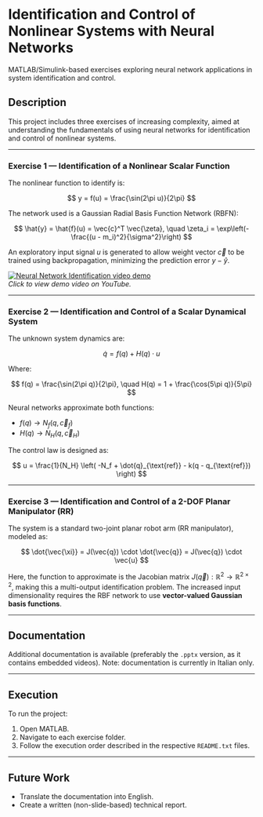 # Identification and Control of Nonlinear Systems with Neural Networks

MATLAB/Simulink-based exercises exploring neural network applications in system identification and control.

##  Description

This project includes three exercises of increasing complexity, aimed at understanding the fundamentals of using neural networks for identification and control of nonlinear systems.

---

### Exercise 1 — Identification of a Nonlinear Scalar Function

The nonlinear function to identify is:

$$
y = f(u) = \frac{\sin(2\pi u)}{2\pi}
$$

The network used is a Gaussian Radial Basis Function Network (RBFN):

$$
\hat{y} = \hat{f}(u) = \vec{c}^T \vec{\zeta}, \quad \zeta_i = \exp\left(-\frac{(u - m_i)^2}{\sigma^2}\right)
$$

An exploratory input signal $u$ is generated to allow weight vector $\vec{c}$ to be trained using backpropagation, minimizing the prediction error $y - \hat{y}$.

[![Neural Network Identification video demo](https://img.youtube.com/vi/8TWRpNh_y2E/0.jpg)](https://youtu.be/8TWRpNh_y2E)  
*Click to view demo video on YouTube.*

---

### Exercise 2 — Identification and Control of a Scalar Dynamical System

The unknown system dynamics are:

$$
\dot{q} = f(q) + H(q) \cdot u
$$

Where:

$$
f(q) = \frac{\sin(2\pi q)}{2\pi}, \quad H(q) = 1 + \frac{\cos(5\pi q)}{5\pi}
$$

Neural networks approximate both functions:

- $f(q) \rightarrow N_f(q, \vec{c}_f)$  
- $H(q) \rightarrow N_H(q, \vec{c}_H)$

The control law is designed as:

$$
u = \frac{1}{N_H} \left( -N_f + \dot{q}_{\text{ref}} - k(q - q_{\text{ref}}) \right)
$$

---

### Exercise 3 — Identification and Control of a 2-DOF Planar Manipulator (RR)

The system is a standard two-joint planar robot arm (RR manipulator), modeled as:

$$
\dot{\vec{\xi}} = J(\vec{q}) \cdot \dot{\vec{q}} = J(\vec{q}) \cdot \vec{u}
$$

Here, the function to approximate is the Jacobian matrix $J(\vec{q}) : \mathbb{R}^2 \rightarrow \mathbb{R}^{2 \times 2}$, making this a multi-output identification problem. The increased input dimensionality requires the RBF network to use **vector-valued Gaussian basis functions**.

---

## Documentation

Additional documentation is available (preferably the `.pptx` version, as it contains embedded videos). Note: documentation is currently in Italian only.

---

## Execution

To run the project:

1. Open MATLAB.
2. Navigate to each exercise folder.
3. Follow the execution order described in the respective `README.txt` files.

---

## Future Work

- Translate the documentation into English.
- Create a written (non-slide-based) technical report.


